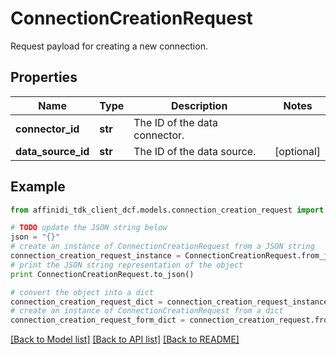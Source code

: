 # ConnectionCreationRequest

Request payload for creating a new connection.

## Properties

| Name               | Type    | Description                   | Notes      |
| ------------------ | ------- | ----------------------------- | ---------- |
| **connector_id**   | **str** | The ID of the data connector. |
| **data_source_id** | **str** | The ID of the data source.    | [optional] |

## Example

```python
from affinidi_tdk_client_dcf.models.connection_creation_request import ConnectionCreationRequest

# TODO update the JSON string below
json = "{}"
# create an instance of ConnectionCreationRequest from a JSON string
connection_creation_request_instance = ConnectionCreationRequest.from_json(json)
# print the JSON string representation of the object
print ConnectionCreationRequest.to_json()

# convert the object into a dict
connection_creation_request_dict = connection_creation_request_instance.to_dict()
# create an instance of ConnectionCreationRequest from a dict
connection_creation_request_form_dict = connection_creation_request.from_dict(connection_creation_request_dict)
```

[[Back to Model list]](../README.md#documentation-for-models) [[Back to API list]](../README.md#documentation-for-api-endpoints) [[Back to README]](../README.md)
